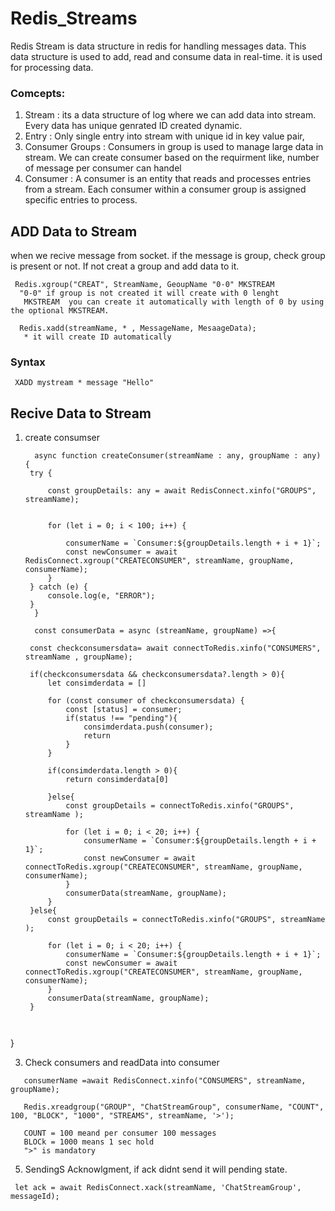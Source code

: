 # Redis_Streams

Redis Stream is data structure in redis for handling messages data. This data structure is used to add, read and consume data in real-time. it is used for processing data.

 ### Comcepts: 

1. Stream : its a data structure of log where we can add data into stream. Every data has unique genrated ID created dynamic.
2. Entry : Only single entry into stream with unique id in key value pair,
3. Consumer Groups :  Consumers in group is  used to manage large data in stream. We can create consumer based on the requirment like, number of message per consumer can handel
4. Consumer : A consumer is an entity that reads and processes entries from a stream. Each consumer within a consumer group is assigned specific entries to process.
   
## ADD Data to Stream
when we recive message from socket. if the message is group, check group is present or not. If not creat a group and add data to it.

```
 Redis.xgroup("CREAT", StreamName, GeoupName "0-0" MKSTREAM
  "0-0" if group is not created it will create with 0 lenght
   MKSTREAM  you can create it automatically with length of 0 by using the optional MKSTREAM.
```

```
  Redis.xadd(streamName, * , MessageName, MesaageData);
   * it will create ID automatically
```
### Syntax
```
 XADD mystream * message "Hello"
```
## Recive Data to Stream

1. create consumser
 
   ```
     async function createConsumer(streamName : any, groupName : any) {
    try {

        const groupDetails: any = await RedisConnect.xinfo("GROUPS", streamName);


        for (let i = 0; i < 100; i++) {

            consumerName = `Consumer:${groupDetails.length + i + 1}`;
            const newConsumer = await RedisConnect.xgroup("CREATECONSUMER", streamName, groupName, consumerName);
        }
    } catch (e) {
        console.log(e, "ERROR");
    }
     }
   ```
   ```
     const consumerData = async (streamName, groupName) =>{

    const checkconsumersdata= await connectToRedis.xinfo("CONSUMERS", streamName , groupName);

    if(checkconsumersdata && checkconsumersdata?.length > 0){
        let consimderdata = []

        for (const consumer of checkconsumersdata) {
            const [status] = consumer;
            if(status !== "pending"){
                consimderdata.push(consumer);
                return
            }
        }
    
        if(consimderdata.length > 0){
            return consimderdata[0]
    
        }else{
            const groupDetails = connectToRedis.xinfo("GROUPS", streamName );
    
            for (let i = 0; i < 20; i++) {
                consumerName = `Consumer:${groupDetails.length + i + 1}`;
                const newConsumer = await connectToRedis.xgroup("CREATECONSUMER", streamName, groupName, consumerName);
            }
            consumerData(streamName, groupName);
        }
    }else{
        const groupDetails = connectToRedis.xinfo("GROUPS", streamName );
    
        for (let i = 0; i < 20; i++) {
            consumerName = `Consumer:${groupDetails.length + i + 1}`;
            const newConsumer = await connectToRedis.xgroup("CREATECONSUMER", streamName, groupName, consumerName);
        }
        consumerData(streamName, groupName);
    }
  
    
}
   

3. Check consumers and readData into consumer
```
   consumerName =await RedisConnect.xinfo("CONSUMERS", streamName, groupName);

   Redis.xreadgroup("GROUP", "ChatStreamGroup", consumerName, "COUNT", 100, "BLOCK", "1000", "STREAMS", streamName, '>');

   COUNT = 100 meand per consumer 100 messages
   BLOCk = 1000 means 1 sec hold
   ">" is mandatory
```
5. SendingS Acknowlgment, if ack didnt send it will pending state. 
 ```
  let ack = await RedisConnect.xack(streamName, 'ChatStreamGroup', messageId);
```
